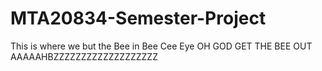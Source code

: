 # MTA20834-Semester-Project
This is where we but the Bee in Bee Cee Eye OH GOD GET THE BEE OUT AAAAAHBZZZZZZZZZZZZZZZZZZZ
